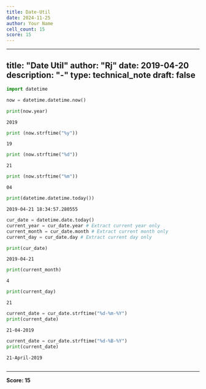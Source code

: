 ```yaml
---
title: Date-Util
date: 2024-11-25
author: Your Name
cell_count: 15
score: 15
---
```


---
title: "Date Util"
author: "Rj"
date: 2019-04-20
description: "-"
type: technical_note
draft: false
---

```python
import datetime
```


```python
now = datetime.datetime.now()
```


```python
print(now.year)
```

    2019



```python
print (now.strftime("%y"))
```

    19



```python
print (now.strftime("%d"))
```

    21



```python
print (now.strftime("%m"))
```

    04



```python
print(datetime.datetime.today())
```

    2019-04-21 18:34:57.280555



```python
cur_date = datetime.date.today()
current_year = cur_date.year # Extract current year only
current_month = cur_date.month # Extract current month only
current_day = cur_date.day # Extract current day only
```


```python
print(cur_date)
```

    2019-04-21



```python
print(current_month)
```

    4



```python
print(current_day)
```

    21



```python
current_date = cur_date.strftime("%d-%m-%Y")
print(current_date)
```

    21-04-2019



```python
current_date = cur_date.strftime("%d-%B-%Y")
print(current_date)
```

    21-April-2019



```python

```


---
**Score: 15**